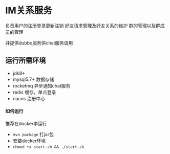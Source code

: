 # IM关系服务
负责用户的注册登录更新注销
好友请求管理及好友关系的维护
群的管理以及群成员的管理

并提供dubbo服务供chat服务调用


## 运行所需环境

- jdk8+
- mysql5.7+  数据存储
- rocketmq   异步通知chat服务
- redis      缓存，单点登录
- nacos      注册中心

#### 如何运行
推荐在docker李运行
- `mvn package` 打jar包
- 安装docker环境
- `chmod +x start.sh && ./start.sh`

